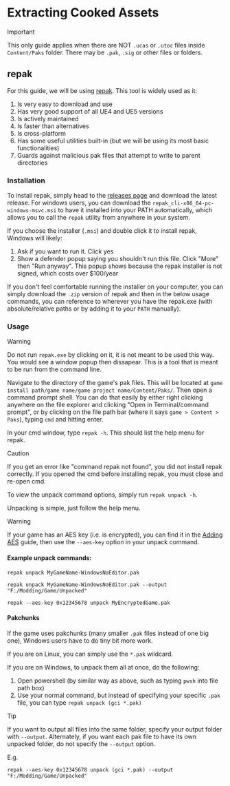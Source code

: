 # Extracting Cooked Assets
> [!IMPORTANT]
> This only guide applies when there are NOT `.ucas` or `.utoc` files inside `Content/Paks` folder. There may be `.pak`, `.sig` or other files or folders.   

## repak

For this guide, we will be using [repak](https://github.com/trumank/repak). This tool is widely used as it:
1. Is very easy to download and use
2. Has very good support of all UE4 and UE5 versions
3. Is actively maintained
4. Is faster than alternatives
5. Is cross-platform
6. Has some useful utilities built-in (but we will be using its most basic functionalities)
7. Guards against malicious pak files that attempt to write to parent directories

### Installation

To install repak, simply head to the [releases page](https://github.com/trumank/repak/releases) and download the latest release. For windows users, you can download the `repak_cli-x86_64-pc-windows-msvc.msi` to have it installed into your PATH automatically, which allows you to call the `repak` utility from anywhere in your system.

If you choose the installer (`.msi`) and double click it to install repak, Windows will likely:
1. Ask if you want to run it. Click yes
2. Show a defender popup saying you shouldn't run this file. Click "More" then "Run anyway". This popup shows because the repak installer is not signed, which costs over $100/year

If you don't feel comfortable running the installer on your computer, you can simply download the `.zip` version of repak and then in the below usage commands, you can reference to wherever you have the repak.exe (with absolute/relative paths or by adding it to your `PATH` manually).

### Usage

> [!WARNING]
> Do not run `repak.exe` by clicking on it, it is not meant to be used this way. You would see a window popup then dissapear. This is a tool that is meant to be run from the command line.

Navigate to the directory of the game's pak files. This will be located at `game install path/game name/game project name/Content/Paks/`. Then open a command prompt shell. You can do that easily by either right clicking anywhere on the file explorer and clicking "Open in Terminal/command prompt", or by clicking on the file path bar (where it says `game > Content > Paks`), typing `cmd` and hitting enter.

In your cmd window, type `repak -h`. This should list the help menu for repak. 

> [!CAUTION]
> If you get an error like "command repak not found", you did not install repak correctly. If you opened the cmd before installing repak, you must close and re-open cmd.

To view the unpack command options, simply run `repak unpack -h`.

Unpacking is simple, just follow the help menu.

> [!WARNING]
> If your game has an AES key (i.e. is encrypted), you can find it in the [Adding AES](AesKey.md) guide, then use the `--aes-key` option in your unpack command.

#### Example unpack commands:

`repak unpack MyGameName-WindowsNoEditor.pak`

`repak unpack MyGameName-WindowsNoEditor.pak --output "F:/Modding/Game/Unpacked"`

`repak --aes-key 0x12345678 unpack MyEncryptedGame.pak`

#### Pakchunks

If the game uses pakchunks (many smaller `.pak` files instead of one big one), Windows users have to do tiny bit more work.

If you are on Linux, you can simply use the `*.pak` wildcard.

If you are on Windows, to unpack them all at once, do the following:
1. Open powershell (by similar way as above, such as typing `pwsh` into file path box)
2. Use your normal command, but instead of specifying your specific `.pak` file, you can type `repak unpack (gci *.pak)`

> [!TIP]
> If you want to output all files into the same folder, specify your output folder with `--output`. Alternately, if you want each pak file to have its own unpacked folder, do not specify the `--output` option.

E.g.

`repak --aes-key 0x12345678 unpack (gci *.pak) --output "F:/Modding/Game/Unpacked"`